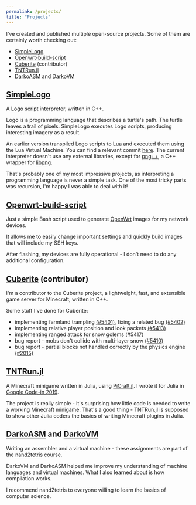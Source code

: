 ```yaml
---
permalink: /projects/
title: "Projects"
---
```


I've created and published multiple open-source projects.
Some of them are certainly worth checking out:

- [SimpleLogo](#simplelogo)
- [Openwrt-build-script](#openwrt-build-script)
- [Cuberite](#cuberite-contributor) (contributor)
- [TNTRun.jl](#tntrunjl)
- [DarkoASM](#darkoasm-and-darkovm) and [DarkoVM](#darkoasm-and-darkovm)

## [SimpleLogo](https://github.com/DarkoGNU/SimpleLogo)

A [Logo](https://en.wikipedia.org/wiki/Logo_(programming_language)) script interpreter, written in C++.

Logo is a programming language that describes a turtle's path. The turtle leaves a trail of pixels.
SimpleLogo executes Logo scripts, producing interesting imagery as a result.

An earlier version transpiled Logo scripts to Lua and executed them using the Lua Virtual Machine.
You can find a relevant commit [here](https://github.com/DarkoGNU/SimpleLogo/tree/38a22f4149b2c8dacb21768e56b1f4da0d5791e6).
The current interpreter doesn't use any external libraries, except for [png++](https://www.nongnu.org/pngpp/),
a C++ wrapper for [libpng](http://www.libpng.org/pub/png/libpng.html).

That's probably one of my most impressive projects, as interpreting a programming language is never a simple task.
One of the most tricky parts was recursion, I'm happy I was able to deal with it!

## [Openwrt-build-script](https://github.com/DarkoGNU/openwrt-build-script)

Just a simple Bash script used to generate [OpenWrt](https://openwrt.org/) images for my network devices.

It allows me to easily change important settings and quickly build images that will include my SSH keys.

After flashing, my devices are fully operational - I don't need to do any additional configuration.

## [Cuberite](https://github.com/cuberite/cuberite) (contributor)

I'm a contributor to the Cuberite project, a lightweight, fast, and extensible game server for Minecraft, written in C++.

Some stuff I've done for Cuberite:

- implementing farmland trampling [(#5401)](https://github.com/cuberite/cuberite/pull/5401),
fixing a related bug [(#5402)](https://github.com/cuberite/cuberite/issues/5402)
- implementing relative player position and look packets [(#5413)](https://github.com/cuberite/cuberite/pull/5413)
- implementing ranged attack for snow golems [(#5417)](https://github.com/cuberite/cuberite/pull/5417)
- bug report - mobs don't collide with multi-layer snow [(#5410)](https://github.com/cuberite/cuberite/issues/5410)
- bug report - partial blocks not handled correctly by the physics engine [(#2015)](https://github.com/cuberite/cuberite/issues/2015#issuecomment-1103287410)

## [TNTRun.jl](https://github.com/DarkoGNU/TNTRun.jl)

A Minecraft minigame written in Julia, using [PiCraft.jl](https://github.com/JuliaBerry/PiCraft.jl).
I wrote it for Julia in [Google Code-in 2019](https://codein.withgoogle.com/).

The project is really simple - it's surprising how little code is needed to write a working Minecraft minigame.
That's a good thing - TNTRun.jl is supposed to show other Julia coders the basics of writing Minecraft plugins in Julia.

## [DarkoASM](https://github.com/DarkoGNU/DarkoASM) and [DarkoVM](https://github.com/DarkoGNU/DarkoVM)

Writing an assembler and a virtual machine - these assignments are part of the
[nand2tetris](https://www.nand2tetris.org/) course.

DarkoVM and DarkoASM helped me improve my understanding of machine languages and virtual machines.
What I also learned about is how compilation works.

I recommend nand2tetris to everyone willing to learn the basics of computer science.
